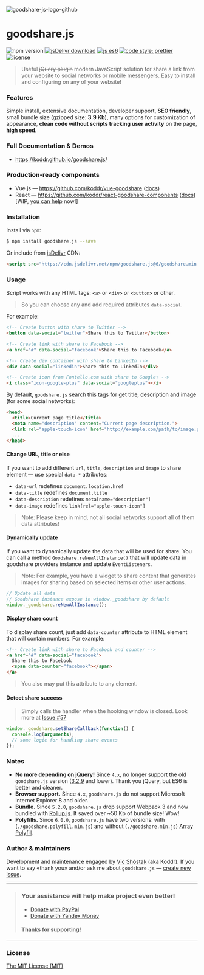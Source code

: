 ![goodshare-js-logo-github](https://user-images.githubusercontent.com/11155743/31406128-fc67d706-ae08-11e7-9a97-5f10a7006b31.jpg)

# goodshare.js

![npm version](https://badge.fury.io/js/goodshare.js.svg) [![jsDelivr download](https://data.jsdelivr.com/v1/package/npm/goodshare.js/badge?style=rounded)](https://www.jsdelivr.com/package/npm/goodshare.js) [![js es6](https://img.shields.io/badge/ECMAScript-6+-blue.svg?style=flat)](https://vuejs.org) [![code style: prettier](https://img.shields.io/badge/code_style-prettier-ff69b4.svg?style=flat-square)](https://github.com/prettier/prettier) [![license](https://img.shields.io/badge/license-MIT-yellow.svg?style=flat)](https://github.com/koddr/vue-goodshare/blob/master/LICENSE)


> Useful ~~jQuery plugin~~ modern JavaScript solution for share a link from your website to social networks or mobile messengers. Easy to install and configuring on any of your website!

### Features

Simple install, extensive documentation, developer support, **SEO friendly**, small bundle size (gzipped size: **3.9 Kb**), many options for customization of appearance, **clean code without scripts tracking user activity** on the page, **high speed**.

### Full Documentation & Demos

- https://koddr.github.io/goodshare.js/

### Production-ready components

- Vue.js — https://github.com/koddr/vue-goodshare ([docs](https://koddr.github.io/vue-goodshare/))
- React — https://github.com/koddr/react-goodshare-components ([docs](https://koddr.github.io/react-goodshare-components/)) [WIP, [you can help](https://www.tinkoff.ru/sl/66oTDPEttx9) now!]

### Installation

Install via `npm`:

```bash
$ npm install goodshare.js --save
```

Or include from [jsDelivr](https://www.jsdelivr.com) CDN:

```html
<script src="https://cdn.jsdelivr.net/npm/goodshare.js@6/goodshare.min.js"></script>
```

### Usage

Script works with any HTML tags: `<a>` or `<div>` or `<button>` or other.

> So you can choose any and add required attributes `data-social`.

For example:

```html
<!-- Create button with share to Twitter -->
<button data-social="twitter">Share this to Twitter</button>

<!-- Create link with share to Facebook -->
<a href="#" data-social="facebook">Share this to Facebook</a>

<!-- Create div container with share to LinkedIn -->
<div data-social="linkedin">Share this to LinkedIn</div>

<!-- Create icon from Fontello.com with share to Google+ -->
<i class="icon-google-plus" data-social="googleplus"></i>
```

By default, `goodshare.js` search this tags for get title, description and image (for some social networks):

```html
<head>
  <title>Current page title</title>
  <meta name="description" content="Current page description.">
  <link rel="apple-touch-icon" href="http://example.com/path/to/image.png">
  ...
</head>
```

#### Change URL, title or else

If you want to add different `url`, `title`, `description` and `image` to share element&nbsp;&mdash; use special `data-*` attributes:

- `data-url` redefines `document.location.href`
- `data-title` redefines `document.title`
- `data-description` redefines `meta[name="description"]`
- `data-image` redefines `link[rel="apple-touch-icon"]`

> Note: Please keep in mind, not all social networks support all of them data attributes!

#### Dynamically update

If you want to dynamically update the data that will be used for share. You can call a method `Goodshare.reNewAllInstance()` that will update data in goodshare providers instance and update `EventListeners`.

> Note: For example, you have a widget to share content that generates images for sharing based on selected items or other user actions.

```js
// Update all data
// Goodshare instance expose in window._goodshare by default
window._goodshare.reNewAllInstance();
```

#### Display share count

To display share count, just add `data-counter` attribute to HTML element that will contain numbers. For example:

```html
<!-- Create link with share to Facebook and counter -->
<a href="#" data-social="facebook">
  Share this to Facebook
  <span data-counter="facebook"></span>
</a>
```

> You also may put this attribute to any element.

#### Detect share success

> Simply calls the handler when the hooking window is closed. Look more at [Issue #57](https://github.com/koddr/goodshare.js/issues/57)

```js
window._goodshare.setShareCallback(function() {
  console.log(arguments);
  // some logic for handling share events
});
```

### Notes

- **No more depending on jQuery!** Since `4.x`, no longer support the old `goodshare.js` version ([3.2.9](https://github.com/koddr/goodshare.js/tree/3.2.9) and lower). Thank you jQuery, but ES6 is better and cleaner.
- **Browser support.** Since `4.x`, `goodshare.js` do not support Microsoft Internet Explorer 8 and older.
- **Bundle.** Since `5.2.0`, `goodshare.js` drop support Webpack 3 and now bundled with [Rollup.js](https://github.com/rollup/rollup). It saved over ~50 Kb of bundle size! Wow!
- **Polyfills.** Since `6.0.0`, `goodshare.js` have two versions: with (`./goodshare.polyfill.min.js`) and without (`./goodshare.min.js`) [Array Polyfill](https://developer.mozilla.org/en/docs/Web/JavaScript/Reference/Global_Objects/Array/from?v=control#Polyfill).

### Author & maintainers

Development and maintenance engaged by [Vic Shóstak](https://github.com/koddr) (aka Koddr).
If you want to say «thank you» and/or ask me about `goodshare.js` — [create new issue](https://github.com/koddr/goodshare.js/issues/new).

---

> ### Your assistance will help make project even better!
>
> - [Donate with PayPal](https://www.paypal.me/koddr/9.99usd)
> - [Donate with Yandex.Money](https://money.yandex.ru/to/41001601525977/599)
>
> #### Thanks for supporting!

---

### License

[The MIT License (MIT)](https://github.com/koddr/goodshare.js/blob/master/LICENSE.md)
